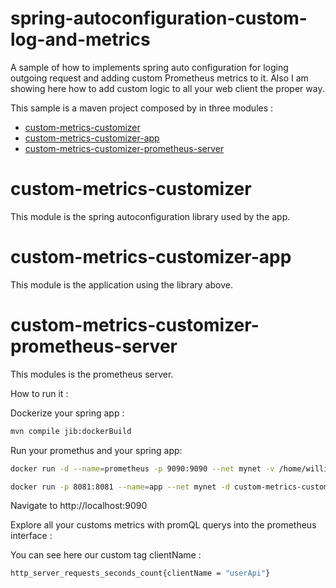 # spring-autoconfiguration-custom-log-and-metrics

A sample of how to implements spring auto configuration for loging outgoing request and 
adding custom Prometheus metrics to it. Also  I am showing here how to add custom logic to all your web client the proper way. 

This sample is a maven project composed by in three modules : 
 
<!-- TOC -->
* [custom-metrics-customizer](#custom-metrics-customizer)
* [custom-metrics-customizer-app](#custom-metrics-customizer-app)
* [custom-metrics-customizer-prometheus-server](#custom-metrics-customizer-prometheus-server)
<!-- TOC -->

# custom-metrics-customizer

This module is the spring autoconfiguration library used by the app. 

# custom-metrics-customizer-app 

This module is the application using the library above.

# custom-metrics-customizer-prometheus-server

This modules is the prometheus server. 


How to run it : 

Dockerize your spring app : 

```bash
mvn compile jib:dockerBuild
```

Run your promethus and your spring app: 

```bash
docker run -d --name=prometheus -p 9090:9090 --net mynet -v /home/william/Documents/william/it-projects/spring-autoconfiguration-custom-log-and-metrics/custom-metrics-customizer-prometheus-server/src/main/resources/prometheus-config.yaml:/etc/prometheus/prometheus.yml prom/prometheus --config.file=/etc/prometheus/prometheus.yml

docker run -p 8081:8081 --name=app --net mynet -d custom-metrics-customizer-app
```

Navigate to http://localhost:9090

Explore all your customs metrics with promQL querys into the prometheus interface : 

You can see here our custom tag clientName : 

```bash
http_server_requests_seconds_count{clientName = "userApi"}
```